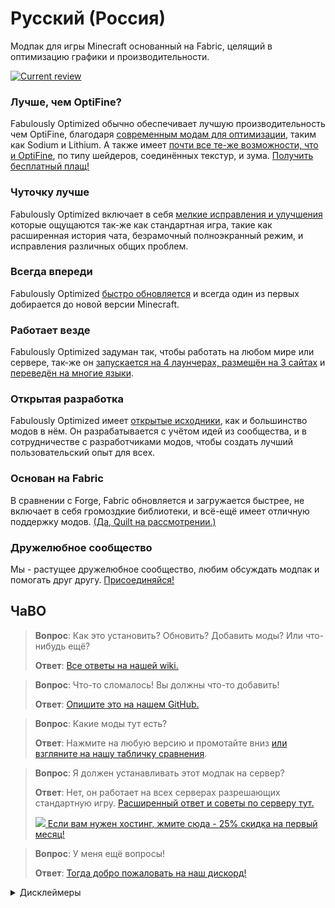 # Русский (Россия)

Модпак для игры Minecraft основанный на Fabric, целящий в оптимизацию графики и производительности. 

[![Current review](https://img.youtube.com/vi/bb8G9X5Q_4I/maxresdefault.jpg)](https://www.youtube.com/watch?v=bb8G9X5Q_4I)

### Лучше, чем OptiFine?

Fabulously Optimized обычно обеспечивает лучшую производительность чем OptiFine, благодаря [современным модам для оптимизации][1], таким как Sodium и Lithium. А также имеет [почти все те-же возможности, что и OptiFine][2], по типу шейдеров, соединённых текстур, и зума. [Получить бесплатный плащ!][3]

### Чуточку лучше

Fabulously Optimized включает в себя [мелкие исправления и улучшения][4] которые ощущаются так-же как стандартная игра, такие как расширенная история чата, безрамочный полноэкранный режим, и исправления различных общих проблем.  

### Всегда впереди

Fabulously Optimized [быстро обновляется][5] и всегда один из первых добирается до новой версии Minecraft.

### Работает везде

Fabulously Optimized задуман так, чтобы работать на любом мире или сервере, так-же он [запускается на 4 лаунчерах, размещён на 3 сайтах][6] и [переведён на многие языки][7].

### Открытая разработка

Fabulously Optimized имеет [открытые исходники][8], как и большинство модов в нём. Он разрабатывается с учётом идей из сообщества, и в сотрудничестве с разработчиками модов, чтобы создать лучший пользовательский опыт для всех.

### Основан на Fabric

В сравнении с Forge, Fabric обновляется и загружается быстрее, не включает в себя громоздкие библиотеки, и всё-ещё имеет отличную поддержку модов. [(Да, Quilt на рассмотрении.)][9]

### Дружелюбное сообщество

Мы - растущее дружелюбное сообщество, любим обсуждать модпак и помогать друг другу. [Присоединяйся!][10]

## ЧаВО

> **Вопрос**: Как это установить? Обновить? Добавить моды? Или что-нибудь ещё?
> 
> **Ответ**: [Все ответы на нашей wiki.][11]


> **Вопрос**: Что-то сломалось! Вы должны что-то добавить!
> 
> **Ответ**: [Опишите это на нашем GitHub.][8]


> **Вопрос**: Какие моды тут есть? 
> 
> **Ответ**: Нажмите на любую версию и промотайте вниз [или взгляните на нашу табличку сравнения][12].


> **Вопрос**: Я должен устанавливать этот модпак на сервер?
> 
> **Ответ**: Нет, он работает на всех серверах разрешающих стандартную игру. [Расширенный ответ и советы по серверу тут.][13] 
> 
> [![](https://i.ibb.co/gr9mSxW/image.png) Если вам нужен хостинг, жмите сюда - 25% скидка на первый месяц!][14]


> **Вопрос**: У меня ещё вопросы!
> 
> **Ответ**: [Тогда добро пожаловать на наш дискорд!][10]

<details>
   <summary>Дисклеймеры</summary>
   
* Этот модпак должен соответствовать с правилами большинства сторонних серверов, но на вашей совести удостоверится в том разрешён он на вашем сервере или нет. Устанавливая этот модпак вы соглашаетесь с тем что его автор, разработчики модов, и Mojang не дают никаких гарантий на использование этого модпака, всё что вы с ним делаете, вы делаете на свой страх и риск. 
   
    * Команда */ghost* (представленная модом [AntiGhost][15]) может быть запрещена на некоторых серверах [так-как она отправляет достаточно большое количество пакетов][16], но это не должно быть проблемой пока вы ей не спамите, используйте её только если застряли в блоках.
* Этот модпак использует [Starlight][17] для оптимизации чанков, и [в соответствии с тем как он работает][18], отключение (или замена) мода, приведёт к тому что ваши существующие миры будут загружаться немного медленнее в первый раз. Это безвредно, и значит лишь то что игре придётся заново просчитывать освещённые участки, но с другим алгоритмом. 
* Этот модпак отключает [предупреждение о сторонних серверах][19], поэтому если вы используете сетевую игру, вы так-же соглашаетесь с данным заявлением: 
    > Предупреждение. Сетевая игра, предложенная сторонними серверами, не является собственностью, не управляется и не модерируется Mojang Studios. Во время сетевой игры, вы можете столкнуться с немодерируемыми сообщениями в чате или иными видами пользовательского контента, который может подходить не всем игрокам.

    * Вы также должны помнить о том что вы можете использовать [экран "социальных взаимодействий"][20] по нажатию на кнопку `З` в игре.

* Да, вы можете форкануть/пересобрать модпак [в соответствии с лицензией][21]. Однако, вы не можете использовать название "Fabulously Optimized" или логотип.
   
</details>

[1]: https://github.com/Fabulously-Optimized/fabulously-optimized/blob/main/INCLUDED-MODS.md#smooth
[2]: https://fabulously-optimized.gitbook.io/modpack/readme/give-up-optifine
[3]: https://fabulously-optimized.gitbook.io/modpack/readme/free-cape
[4]: https://github.com/Fabulously-Optimized/fabulously-optimized/blob/main/INCLUDED-MODS.md#functional
[5]: https://github.com/Fabulously-Optimized/fabulously-optimized/blob/description-overhaul/CHANGELOG.md
[6]: https://github.com/Fabulously-Optimized/fabulously-optimized#downloads
[7]: https://github.com/Fabulously-Optimized/wiki/blob/main/en-us/language-support.md
[8]: https://github.com/Fabulously-Optimized/fabulously-optimized
[9]: https://github.com/Fabulously-Optimized/fabulously-optimized/issues/257
[10]: https://discord.gg/yxaXtaQqdB
[11]: https://fabulously-optimized.gitbook.io/modpack/
[12]: https://github.com/Fabulously-Optimized/fabulously-optimized/blob/main/INCLUDED-MODS.md
[13]: https://fabulously-optimized.gitbook.io/modpack/readme/server-setup
[14]: https://www.bisecthosting.com/clients/aff.php?aff=2604

[15]: https://www.curseforge.com/minecraft/mc-mods/antighost
[16]: https://www.curseforge.com/minecraft/mc-mods/antighost?comment=103
[17]: https://www.curseforge.com/minecraft/mc-mods/starlight
[18]: https://github.com/PaperMC/Starlight/blob/fabric/TECHNICAL_DETAILS.md#chunk-save-format
[19]: https://minecraft.fandom.com/wiki/File:Multiplayer_disclaimer.png
[20]: https://minecraft.fandom.com/wiki/Social_Interactions_screen#Usage
[21]: https://github.com/Fabulously-Optimized/fabulously-optimized/blob/main/LICENSE.md
